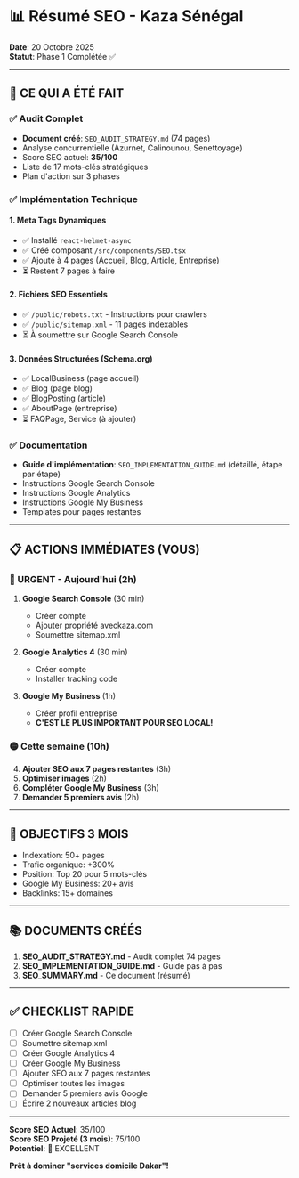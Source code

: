 # 📊 Résumé SEO - Kaza Sénégal

**Date**: 20 Octobre 2025  
**Statut**: Phase 1 Complétée ✅

---

## 🎯 CE QUI A ÉTÉ FAIT

### ✅ Audit Complet
- **Document créé**: `SEO_AUDIT_STRATEGY.md` (74 pages)
- Analyse concurrentielle (Azurnet, Calinounou, Senettoyage)
- Score SEO actuel: **35/100**
- Liste de 17 mots-clés stratégiques
- Plan d'action sur 3 phases

### ✅ Implémentation Technique

#### 1. Meta Tags Dynamiques
- ✅ Installé `react-helmet-async`
- ✅ Créé composant `/src/components/SEO.tsx`
- ✅ Ajouté à 4 pages (Accueil, Blog, Article, Entreprise)
- ⏳ Restent 7 pages à faire

#### 2. Fichiers SEO Essentiels
- ✅ `/public/robots.txt` - Instructions pour crawlers
- ✅ `/public/sitemap.xml` - 11 pages indexables
- ⏳ À soumettre sur Google Search Console

#### 3. Données Structurées (Schema.org)
- ✅ LocalBusiness (page accueil)
- ✅ Blog (page blog)
- ✅ BlogPosting (article)
- ✅ AboutPage (entreprise)
- ⏳ FAQPage, Service (à ajouter)

### ✅ Documentation
- **Guide d'implémentation**: `SEO_IMPLEMENTATION_GUIDE.md` (détaillé, étape par étape)
- Instructions Google Search Console
- Instructions Google Analytics
- Instructions Google My Business
- Templates pour pages restantes

---

## 📋 ACTIONS IMMÉDIATES (VOUS)

### 🔴 URGENT - Aujourd'hui (2h)

1. **Google Search Console** (30 min)
   - Créer compte
   - Ajouter propriété aveckaza.com
   - Soumettre sitemap.xml

2. **Google Analytics 4** (30 min)
   - Créer compte
   - Installer tracking code

3. **Google My Business** (1h)
   - Créer profil entreprise
   - **C'EST LE PLUS IMPORTANT POUR SEO LOCAL!**

### 🟡 Cette semaine (10h)

4. **Ajouter SEO aux 7 pages restantes** (3h)
5. **Optimiser images** (2h)
6. **Compléter Google My Business** (3h)
7. **Demander 5 premiers avis** (2h)

---

## 🎯 OBJECTIFS 3 MOIS

- Indexation: 50+ pages
- Trafic organique: +300%
- Position: Top 20 pour 5 mots-clés
- Google My Business: 20+ avis
- Backlinks: 15+ domaines

---

## 📚 DOCUMENTS CRÉÉS

1. **SEO_AUDIT_STRATEGY.md** - Audit complet 74 pages
2. **SEO_IMPLEMENTATION_GUIDE.md** - Guide pas à pas
3. **SEO_SUMMARY.md** - Ce document (résumé)

---

## ✅ CHECKLIST RAPIDE

- [ ] Créer Google Search Console
- [ ] Soumettre sitemap.xml
- [ ] Créer Google Analytics 4
- [ ] Créer Google My Business
- [ ] Ajouter SEO aux 7 pages restantes
- [ ] Optimiser toutes les images
- [ ] Demander 5 premiers avis Google
- [ ] Écrire 2 nouveaux articles blog

---

**Score SEO Actuel**: 35/100  
**Score SEO Projeté (3 mois)**: 75/100  
**Potentiel**: 🚀 EXCELLENT

**Prêt à dominer "services domicile Dakar"!**
